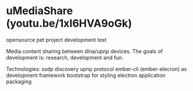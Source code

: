 # uMediaShare (youtu.be/1xI6HVA9oGk)

opensource pet project development test

Media content sharing between dlna/upnp devices.
The goals of development is: research, development and fun.


Technologies:
 ssdp discovery
 upnp protocol 
 ember-cli (ember-elecron) as development framework
 bootstrap for styling
 electron application packaging
